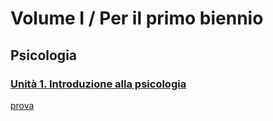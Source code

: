 # Volume I / Per il primo biennio

## Psicologia

### [Unità 1. Introduzione alla psicologia](psicologia/introduzione--alla--psicologia.md)

 [prova](prova.html)

